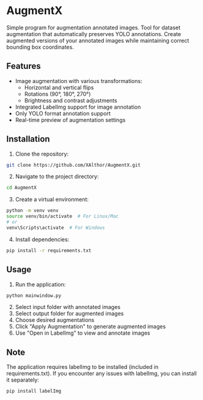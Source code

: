 # AugmentX
Simple program for augmentation annotated images.
Tool for dataset augmentation that automatically preserves YOLO annotations. Create augmented versions of your annotated images while maintaining correct bounding box coordinates.

## Features
- Image augmentation with various transformations:
  - Horizontal and vertical flips
  - Rotations (90°, 180°, 270°)
  - Brightness and contrast adjustments
- Integrated LabelImg support for image annotation
- Only YOLO format annotation support
- Real-time preview of augmentation settings

## Installation
1. Clone the repository:
```bash
git clone https://github.com/XAlthor/AugmentX.git
```
2. Navigate to the project directory:
```bash
cd AugmentX
```
3. Create a virtual environment:
```bash
python -m venv venv
source venv/bin/activate  # For Linux/Mac
# or
venv\Scripts\activate  # For Windows
```
4. Install dependencies:
```bash
pip install -r requirements.txt
```

## Usage
1. Run the application:
```bash
python mainwindow.py
```
2. Select input folder with annotated images
3. Select output folder for augmented images
4. Choose desired augmentations
5. Click "Apply Augmentation" to generate augmented images
6. Use "Open in LabelImg" to view and annotate images

## Note

The application requires labelImg to be installed (included in requirements.txt). If you encounter any issues with labelImg, you can install it separately:
```bash
pip install labelImg
```
